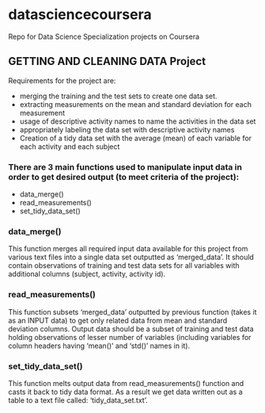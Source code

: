 # datasciencecoursera
Repo for Data Science Specialization projects on Coursera

## GETTING AND CLEANING DATA Project
Requirements for the project are:
-	merging the training and the test sets to create one data set.
-	extracting measurements on the mean and standard deviation for each measurement
-	usage of descriptive activity names to name the activities in the data set
-	appropriately labeling the data set with descriptive activity names
-	Creation of a tidy data set with the average (mean) of each variable for each activity and each subject

### There are 3 main functions used to manipulate input data in order to get desired output (to meet criteria of the project):
-	data_merge()
-	read_measurements()
-	set_tidy_data_set()

### data_merge()
This function merges all required input data available for this project from various text files into a single data set outputted as ‘merged_data’. It should contain observations of training and test data sets for all variables with additional columns (subject, activity, activity id).

### read_measurements()
This function subsets ‘merged_data’ outputted by previous function (takes it as an INPUT data) to get only related data from mean and standard deviation columns. Output data should be a subset of training and test data holding observations of lesser number of variables (including variables for column headers having ‘mean()’ and ‘std()’ names in it).

### set_tidy_data_set()
This function melts output data from read_measurements() function and casts it back to tidy data format. As a result we get data written out as a table to a text file called: ‘tidy_data_set.txt’.

